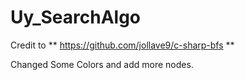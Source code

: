 # Uy_SearchAlgo

Credit to ** https://github.com/jollave9/c-sharp-bfs **

Changed Some Colors and add more nodes.
